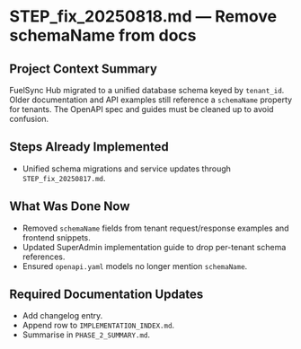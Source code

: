 # STEP_fix_20250818.md — Remove schemaName from docs

## Project Context Summary
FuelSync Hub migrated to a unified database schema keyed by `tenant_id`. Older documentation and API examples still reference a `schemaName` property for tenants. The OpenAPI spec and guides must be cleaned up to avoid confusion.

## Steps Already Implemented
- Unified schema migrations and service updates through `STEP_fix_20250817.md`.

## What Was Done Now
- Removed `schemaName` fields from tenant request/response examples and frontend snippets.
- Updated SuperAdmin implementation guide to drop per-tenant schema references.
- Ensured `openapi.yaml` models no longer mention `schemaName`.

## Required Documentation Updates
- Add changelog entry.
- Append row to `IMPLEMENTATION_INDEX.md`.
- Summarise in `PHASE_2_SUMMARY.md`.
